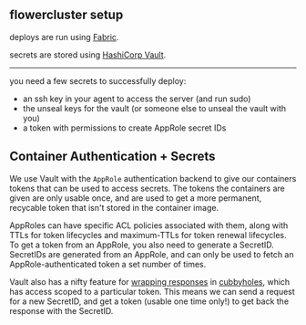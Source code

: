 flowercluster setup
-------------------

deploys are run using [Fabric](http://www.fabfile.org/).

secrets are stored using [HashiCorp Vault](https://www.vaultproject.io/).

---

you need a few secrets to successfully deploy:

- an ssh key in your agent to access the server (and run sudo)
- the unseal keys for the vault (or someone else to unseal the vault with you)
- a token with permissions to create AppRole secret IDs

## Container Authentication + Secrets

We use Vault with the `AppRole` authentication backend to give our containers tokens that can be used to access secrets. The tokens the containers are given are only usable once, and are used to get a more permanent, recycable token that isn't stored in the container image.

AppRoles can have specific ACL policies associated with them, along with TTLs for token lifecycles and maximum-TTLs for token renewal lifecycles. To get a token from an AppRole, you also need to generate a SecretID. SecretIDs are generated from an AppRole, and can only be used to fetch an AppRole-authenticated token a set number of times.

Vault also has a nifty feature for [wrapping responses](https://www.vaultproject.io/docs/concepts/response-wrapping.html) in [cubbyholes](https://www.hashicorp.com/blog/vault-cubbyhole-principles.html), which has access scoped to a particular token. This means we can send a request for a new SecretID, and get a token (usable one time only!) to get back the response with the SecretID.
